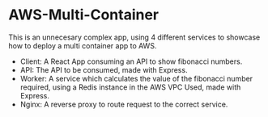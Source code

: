# AWS-Multi-Container
This is an unnecesary complex app, using 4 different services to showcase how to deploy a multi container app to AWS.
- Client: A React App consuming an API to show fibonacci numbers.
- API: The API to be consumed, made with Express.
- Worker: A service which calculates the value of the fibonacci number required, using a Redis instance in the AWS VPC Used, made with Express.
- Nginx: A reverse proxy to route request to the correct service.
